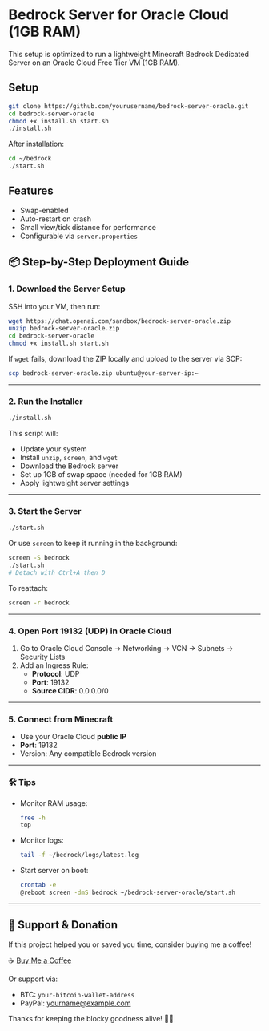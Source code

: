 # Bedrock Server for Oracle Cloud (1GB RAM)

This setup is optimized to run a lightweight Minecraft Bedrock Dedicated Server on an Oracle Cloud Free Tier VM (1GB RAM).

## Setup

```bash
git clone https://github.com/yourusername/bedrock-server-oracle.git
cd bedrock-server-oracle
chmod +x install.sh start.sh
./install.sh
```

After installation:

```bash
cd ~/bedrock
./start.sh
```

## Features

- Swap-enabled
- Auto-restart on crash
- Small view/tick distance for performance
- Configurable via `server.properties`

## 📦 Step-by-Step Deployment Guide

### 1. Download the Server Setup

SSH into your VM, then run:

```bash
wget https://chat.openai.com/sandbox/bedrock-server-oracle.zip
unzip bedrock-server-oracle.zip
cd bedrock-server-oracle
chmod +x install.sh start.sh
```

If `wget` fails, download the ZIP locally and upload to the server via SCP:

```bash
scp bedrock-server-oracle.zip ubuntu@your-server-ip:~
```

---

### 2. Run the Installer

```bash
./install.sh
```

This script will:
- Update your system
- Install `unzip`, `screen`, and `wget`
- Download the Bedrock server
- Set up 1GB of swap space (needed for 1GB RAM)
- Apply lightweight server settings

---

### 3. Start the Server

```bash
./start.sh
```

Or use `screen` to keep it running in the background:

```bash
screen -S bedrock
./start.sh
# Detach with Ctrl+A then D
```

To reattach:
```bash
screen -r bedrock
```

---

### 4. Open Port 19132 (UDP) in Oracle Cloud

1. Go to Oracle Cloud Console → Networking → VCN → Subnets → Security Lists
2. Add an Ingress Rule:
   - **Protocol**: UDP
   - **Port**: 19132
   - **Source CIDR**: 0.0.0.0/0

---

### 5. Connect from Minecraft

- Use your Oracle Cloud **public IP**
- **Port**: 19132
- Version: Any compatible Bedrock version

---

### 🛠️ Tips

- Monitor RAM usage:
  ```bash
  free -h
  top
  ```

- Monitor logs:
  ```bash
  tail -f ~/bedrock/logs/latest.log
  ```

- Start server on boot:
  ```bash
  crontab -e
  @reboot screen -dmS bedrock ~/bedrock-server-oracle/start.sh
  ```

---

## 🙌 Support & Donation

If this project helped you or saved you time, consider buying me a coffee!

☕ [Buy Me a Coffee](https://www.buymeacoffee.com/yourname)

Or support via:

- BTC: `your-bitcoin-wallet-address`
- PayPal: [yourname@example.com](mailto:yourname@example.com)

Thanks for keeping the blocky goodness alive! 🧱💖
